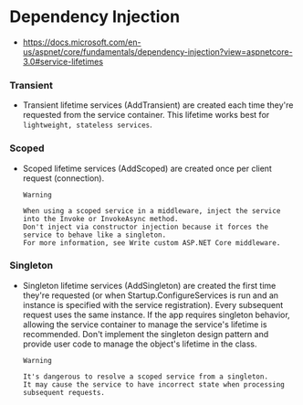 # Dependency Injection
- https://docs.microsoft.com/en-us/aspnet/core/fundamentals/dependency-injection?view=aspnetcore-3.0#service-lifetimes
### Transient
- Transient lifetime services (AddTransient) are created each time they're requested from the service container. This lifetime works best for ```lightweight, stateless services```.

### Scoped
- Scoped lifetime services (AddScoped) are created once per client request (connection).
  ```
  Warning

  When using a scoped service in a middleware, inject the service into the Invoke or InvokeAsync method. 
  Don't inject via constructor injection because it forces the service to behave like a singleton. 
  For more information, see Write custom ASP.NET Core middleware.
  ```

### Singleton

- Singleton lifetime services (AddSingleton) are created the first time they're requested (or when Startup.ConfigureServices is run and an instance is specified with the service registration). Every subsequent request uses the same instance. If the app requires singleton behavior, allowing the service container to manage the service's lifetime is recommended. Don't implement the singleton design pattern and provide user code to manage the object's lifetime in the class.
  ```
  Warning

  It's dangerous to resolve a scoped service from a singleton. 
  It may cause the service to have incorrect state when processing subsequent requests.
  ```
